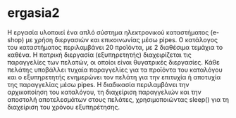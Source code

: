 # ergasia2
Η εργασία υλοποιεί ένα απλό σύστημα ηλεκτρονικού καταστήματος (e-shop) με χρήση διεργασιών και επικοινωνίας μέσω pipes. Ο κατάλογος του καταστήματος περιλαμβάνει 20 προϊόντα, με 2 διαθέσιμα τεμάχια το καθένα. Η πατρική διεργασία (εξυπηρετητής) διαχειρίζεται τις παραγγελίες των πελατών, οι οποίοι είναι θυγατρικές διεργασίες. Κάθε πελάτης υποβάλλει τυχαία παραγγελίες για τα προϊόντα του καταλόγου και ο εξυπηρετητής ενημερώνει τον πελάτη για την επιτυχία ή αποτυχία της παραγγελίας μέσω pipes. Η διαδικασία περιλαμβάνει την αρχικοποίηση του καταλόγου, τη διαχείριση παραγγελιών και την αποστολή αποτελεσμάτων στους πελάτες, χρησιμοποιώντας sleep() για τη διαχείριση του χρόνου εξυπηρέτησης.
